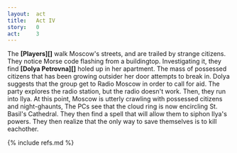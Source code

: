 ```yaml
---
layout:  act
title:   Act IV
story:   0
act:     3
---
```


The **[Players][]** walk Moscow's streets, and are trailed by strange citizens.
They notice Morse code flashing from a buildingtop.
Investigating it, they find **[Dolya Petrovna][]** holed up in her apartment.
The mass of possessed citizens that has been growing outsider her door attempts to break in.
Dolya suggests that the group get to Radio Moscow in order to call for aid.
The party explores the radio station, but the radio doesn't work.
Then, they run into Ilya.
At this point, Moscow is utterly crawling with possessed citizens and night-ghaunts,
The PCs see that the cloud ring is now encircling St. Basil's Cathedral.
They then find a spell that will allow them to siphon Ilya's powers.
They then realize that the only way to save themselves is to kill eachother.



{% include refs.md %}


